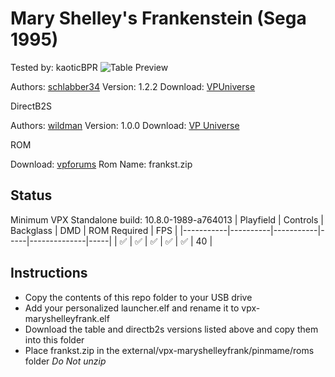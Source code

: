 # Mary Shelley's Frankenstein (Sega 1995)
Tested by: kaoticBPR
![Table Preview](https://vpuniverse.com/screenshots/monthly_2021_05/421990572_MSFS-S34v1.21Screenshot.png.013a1dac317a60259bd016a9cdae7b7c.png)

Authors: [schlabber34](https://vpuniverse.com/profile/11680-schlabber34/)
Version: 1.2.2
Download: [VPUniverse](https://vpuniverse.com/files/file/5763-mary-shelleys-frankenstein-sega-1995/)

DirectB2S

Authors: [wildman](https://vpuniverse.com/profile/5-wildman/)
Version: 1.0.0
Download: [VP Universe](https://vpuniverse.com/files/file/4399-mary-shelleys-frankenstein-sega-1995/)

ROM

Download: [vpforums](https://www.vpforums.org/index.php?app=downloads&showfile=238)
Rom Name: frankst.zip

## Status 

Minimum VPX Standalone build: 10.8.0-1989-a764013
| Playfield | Controls | Backglass | DMD | ROM Required | FPS | 
|-----------|----------|-----------|-----|--------------|-----|
| :white_check_mark: | :white_check_mark: | :white_check_mark: | :white_check_mark: | :white_check_mark: | 40 |

## Instructions

- Copy the contents of this repo folder to your USB drive
- Add your personalized launcher.elf and rename it to vpx-maryshelleyfrank.elf
- Download the table and directb2s versions listed above and copy them into this folder
- Place frankst.zip in the external/vpx-maryshelleyfrank/pinmame/roms folder *Do Not unzip*


